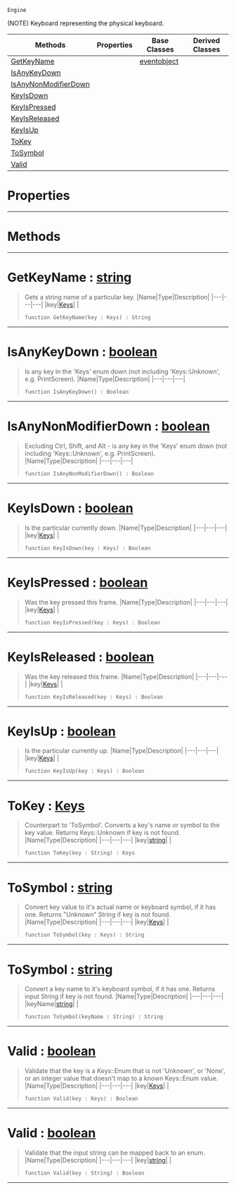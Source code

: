  `Engine`

(NOTE) Keyboard representing the physical keyboard.

|Methods|Properties|Base Classes|Derived Classes|
|---|---|---|---|
|[ GetKeyName](https://github.com/ZilchEngine/ZilchDocs/blob/master/code_reference/class_reference/keyboard.markdown#getkeyname-zilch-engine-d)| |[eventobject](https://github.com/ZilchEngine/ZilchDocs/blob/master/code_reference/class_reference/eventobject.markdown)| |
|[ IsAnyKeyDown](https://github.com/ZilchEngine/ZilchDocs/blob/master/code_reference/class_reference/keyboard.markdown#isanykeydown-zilch-engine)| | | |
|[ IsAnyNonModifierDown](https://github.com/ZilchEngine/ZilchDocs/blob/master/code_reference/class_reference/keyboard.markdown#isanynonmodifierdown-zer)| | | |
|[ KeyIsDown](https://github.com/ZilchEngine/ZilchDocs/blob/master/code_reference/class_reference/keyboard.markdown#keyisdown-zilch-engine-do)| | | |
|[ KeyIsPressed](https://github.com/ZilchEngine/ZilchDocs/blob/master/code_reference/class_reference/keyboard.markdown#keyispressed-zilch-engine)| | | |
|[ KeyIsReleased](https://github.com/ZilchEngine/ZilchDocs/blob/master/code_reference/class_reference/keyboard.markdown#keyisreleased-zilch-engin)| | | |
|[ KeyIsUp](https://github.com/ZilchEngine/ZilchDocs/blob/master/code_reference/class_reference/keyboard.markdown#keyisup-zilch-engine-docu)| | | |
|[ ToKey](https://github.com/ZilchEngine/ZilchDocs/blob/master/code_reference/class_reference/keyboard.markdown#tokey-zilch-engine-docume)| | | |
|[ ToSymbol](https://github.com/ZilchEngine/ZilchDocs/blob/master/code_reference/class_reference/keyboard.markdown#tosymbol-zilch-engine-doc)| | | |
|[ Valid](https://github.com/ZilchEngine/ZilchDocs/blob/master/code_reference/class_reference/keyboard.markdown#valid-zilch-engine-docume)| | | |


 #  Properties


---  
 #  Methods


---  
 #  GetKeyName : [string](https://github.com/ZilchEngine/ZilchDocs/blob/master/code_reference/nada_base_types/string.markdown)

> Gets a string name of a particular key.
> |Name|Type|Description|
> |---|---|---|
> |key|[Keys](https://github.com/ZilchEngine/ZilchDocs/blob/master/code_reference/enum_reference.markdown#keys)| |
> ``` lang=cpp, name=Nada
> function GetKeyName(key : Keys) : String
> ``` 


---  
 #  IsAnyKeyDown : [boolean](https://github.com/ZilchEngine/ZilchDocs/blob/master/code_reference/nada_base_types/boolean.markdown)

> Is any key in the 'Keys' enum down (not including 'Keys::Unknown', e.g. PrintScreen).
> |Name|Type|Description|
> |---|---|---|
> ``` lang=cpp, name=Nada
> function IsAnyKeyDown() : Boolean
> ``` 


---  
 #  IsAnyNonModifierDown : [boolean](https://github.com/ZilchEngine/ZilchDocs/blob/master/code_reference/nada_base_types/boolean.markdown)

> Excluding Ctrl, Shift, and Alt - is any key in the 'Keys' enum down (not including 'Keys::Unknown', e.g. PrintScreen).
> |Name|Type|Description|
> |---|---|---|
> ``` lang=cpp, name=Nada
> function IsAnyNonModifierDown() : Boolean
> ``` 


---  
 #  KeyIsDown : [boolean](https://github.com/ZilchEngine/ZilchDocs/blob/master/code_reference/nada_base_types/boolean.markdown)

> Is the particular currently down.
> |Name|Type|Description|
> |---|---|---|
> |key|[Keys](https://github.com/ZilchEngine/ZilchDocs/blob/master/code_reference/enum_reference.markdown#keys)| |
> ``` lang=cpp, name=Nada
> function KeyIsDown(key : Keys) : Boolean
> ``` 


---  
 #  KeyIsPressed : [boolean](https://github.com/ZilchEngine/ZilchDocs/blob/master/code_reference/nada_base_types/boolean.markdown)

> Was the key pressed this frame.
> |Name|Type|Description|
> |---|---|---|
> |key|[Keys](https://github.com/ZilchEngine/ZilchDocs/blob/master/code_reference/enum_reference.markdown#keys)| |
> ``` lang=cpp, name=Nada
> function KeyIsPressed(key : Keys) : Boolean
> ``` 


---  
 #  KeyIsReleased : [boolean](https://github.com/ZilchEngine/ZilchDocs/blob/master/code_reference/nada_base_types/boolean.markdown)

> Was the key released this frame.
> |Name|Type|Description|
> |---|---|---|
> |key|[Keys](https://github.com/ZilchEngine/ZilchDocs/blob/master/code_reference/enum_reference.markdown#keys)| |
> ``` lang=cpp, name=Nada
> function KeyIsReleased(key : Keys) : Boolean
> ``` 


---  
 #  KeyIsUp : [boolean](https://github.com/ZilchEngine/ZilchDocs/blob/master/code_reference/nada_base_types/boolean.markdown)

> Is the particular currently up.
> |Name|Type|Description|
> |---|---|---|
> |key|[Keys](https://github.com/ZilchEngine/ZilchDocs/blob/master/code_reference/enum_reference.markdown#keys)| |
> ``` lang=cpp, name=Nada
> function KeyIsUp(key : Keys) : Boolean
> ``` 


---  
 #  ToKey : [Keys](https://github.com/ZilchEngine/ZilchDocs/blob/master/code_reference/enum_reference.markdown#keys)

> Counterpart to 'ToSymbol'. Converts a key's name or symbol to the key value. Returns Keys::Unknown if key is not found.
> |Name|Type|Description|
> |---|---|---|
> |key|[string](https://github.com/ZilchEngine/ZilchDocs/blob/master/code_reference/nada_base_types/string.markdown)| |
> ``` lang=cpp, name=Nada
> function ToKey(key : String) : Keys
> ``` 


---  
 #  ToSymbol : [string](https://github.com/ZilchEngine/ZilchDocs/blob/master/code_reference/nada_base_types/string.markdown)

> Convert key value to it's actual name or keyboard symbol, if it has one. Returns "Unknown" String if key is not found.
> |Name|Type|Description|
> |---|---|---|
> |key|[Keys](https://github.com/ZilchEngine/ZilchDocs/blob/master/code_reference/enum_reference.markdown#keys)| |
> ``` lang=cpp, name=Nada
> function ToSymbol(key : Keys) : String
> ``` 


---  
 #  ToSymbol : [string](https://github.com/ZilchEngine/ZilchDocs/blob/master/code_reference/nada_base_types/string.markdown)

> Convert a key name to it's keyboard symbol, if it has one. Returns input String if key is not found.
> |Name|Type|Description|
> |---|---|---|
> |keyName|[string](https://github.com/ZilchEngine/ZilchDocs/blob/master/code_reference/nada_base_types/string.markdown)| |
> ``` lang=cpp, name=Nada
> function ToSymbol(keyName : String) : String
> ``` 


---  
 #  Valid : [boolean](https://github.com/ZilchEngine/ZilchDocs/blob/master/code_reference/nada_base_types/boolean.markdown)

> Validate that the key is a Keys::Enum that is not 'Unknown', or 'None', or an integer value that doesn't map to a known Keys::Enum value.
> |Name|Type|Description|
> |---|---|---|
> |key|[Keys](https://github.com/ZilchEngine/ZilchDocs/blob/master/code_reference/enum_reference.markdown#keys)| |
> ``` lang=cpp, name=Nada
> function Valid(key : Keys) : Boolean
> ``` 


---  
 #  Valid : [boolean](https://github.com/ZilchEngine/ZilchDocs/blob/master/code_reference/nada_base_types/boolean.markdown)

> Validate that the input string can be mapped back to an enum.
> |Name|Type|Description|
> |---|---|---|
> |key|[string](https://github.com/ZilchEngine/ZilchDocs/blob/master/code_reference/nada_base_types/string.markdown)| |
> ``` lang=cpp, name=Nada
> function Valid(key : String) : Boolean
> ``` 


---  
 

 